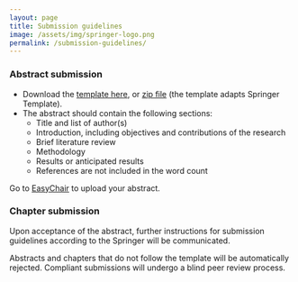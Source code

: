 ```yaml
---
layout: page
title: Submission guidelines
image: /assets/img/springer-logo.png
permalink: /submission-guidelines/
---
```


### Abstract submission
<ul>
    <li>Download the <a href="https://www.dropbox.com/sh/p4rth5fhr5fnbwu/AACYGXcQwe7whwtoDPH1JttZa?dl=0" target="\_blank">template here</a>, or <a href="https://www.dropbox.com/s/23w6zrwfse5y4cj/Chapter%20Templates.zip?dl=0" target="\_blank">zip file</a> (the template adapts Springer Template).</li>
    <li>The abstract should contain the following sections:
        <ul>
            <li>Title and list of author(s)</li>
            <li>Introduction, including objectives and contributions of the research</li>
            <li>Brief literature review</li>
            <li>Methodology</li>
            <li>Results or anticipated results</li>
            <li>References are not included in the word count</li>
        </ul>
    </li>
</ul>

Go to <a href="https://easychair.org/conferences/?conf=isresearchvietnamboo0" target="\_blank">EasyChair</a> to upload your abstract.

### Chapter submission
Upon acceptance of the abstract, further instructions for submission guidelines according to the Springer will be communicated.

Abstracts and chapters that do not follow the template will be automatically rejected. Compliant submissions will undergo a blind peer review process.